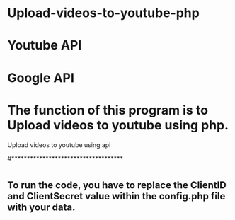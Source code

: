 # Upload-videos-to-youtube-php
# Youtube API
# Google API
# The function of this program is to Upload videos to youtube using php.

Upload videos to youtube using api

#************************************
#
## To run the code, you have to replace the **ClientID** and **ClientSecret** value within the **config.php** file with your data.
#
